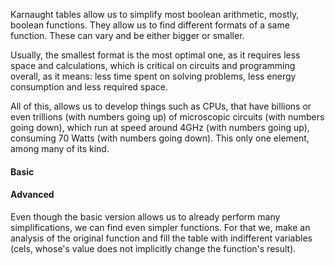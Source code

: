 
Karnaught tables allow us to simplify most boolean arithmetic, mostly, boolean functions. They allow us to find different formats of a same function. These can vary and be either bigger or smaller.

Usually, the smallest format is the most optimal one, as it requires less space and calculations, which is critical on circuits and programming overall, as it means: less time spent on solving problems, less energy consumption and less required space. 

All of this, allows us to develop things such as CPUs, that have billions or even trillions (with numbers going up) of microscopic circuits (with numbers going down), which run at speed around 4GHz (with numbers going up), consuming 70 Watts (with numbers going down). This only one element, among many of its kind.

#### Basic


#### Advanced
Even though the basic version allows us to already perform many simplifications, we can find even simpler functions. For that we, make an analysis of the original function and fill the table with indifferent variables (cels, whose's value does not implicitly change the function's result).



